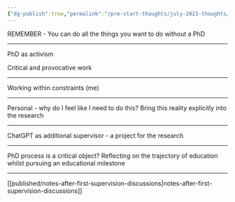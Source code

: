 ```yaml
---
{"dg-publish":true,"permalink":"/pre-start-thoughts/july-2023-thoughts/","noteIcon":""}
---
```



REMEMBER - You can do all the things you want to do without a PhD

---

PhD as activism 

Critical and provocative work

--- 

Working within constraints (me)

---

Personal - why do I feel like I need to do this? Bring this reality explicitly into the research

---  

ChatGPT as additional supervisor - a project for the research

---

PhD process is a critical object? Reflecting on the trajectory of education whilst pursuing an educational milestone 

---
[[published/notes-after-first-supervision-discussions\|notes-after-first-supervision-discussions]]
  

